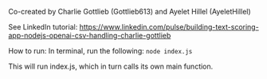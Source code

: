 Co-created by Charlie Gottlieb (Gottlieb613) and Ayelet Hillel (AyeletHillel)

See LinkedIn tutorial: https://www.linkedin.com/pulse/building-text-scoring-app-nodejs-openai-csv-handling-charlie-gottlieb

How to run:
In terminal, run the following:
`
node index.js
`

This will run index.js, which in turn calls its own main function. 